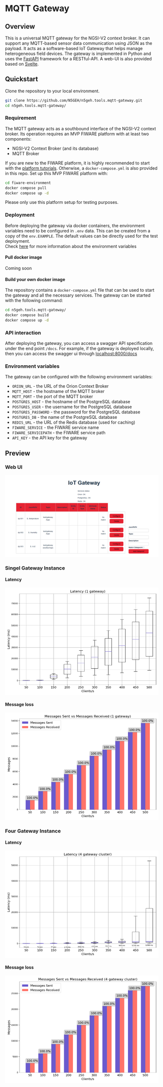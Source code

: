 # MQTT Gateway

## Overview
This is a universal MQTT gateway for the NGSI-V2 context broker. It can support any MQTT-based sensor data communication using JSON as the payload. It acts as a software-based IoT Gateway that helps manage heterogeneous field devices. The gateway is implemented in Python and uses the [FastAPI](https://fastapi.tiangolo.com/) framework for a RESTful-API. A web-UI is also provided based on [Svelte](https://svelte.dev/).


## Quickstart
Clone the repository to your local environment.
```bash
git clone https://github.com/N5GEH/n5geh.tools.mqtt-gateway.git
cd n5geh.tools.mqtt-gateway/
```


### Requirement
The MQTT gateway acts as a southbound interface of the NGSI-V2 context broker.
Its operation requires an MVP FIWARE platform with at least two components:
- NGSI-V2 Context Broker (and its database)
- MQTT Broker

If you are new to the FIWARE platform, it is highly recommended to start with the [platform tutorials](https://github.com/N5GEH/n5geh.platform).
Otherwise, a `docker-compose.yml` is also provided in this repo.
Set up this MVP FIWARE platform with:
```bash
cd fiware-environment
docker compose pull
docker compose up -d
```
Please only use this platform setup for testing purposes.

### Deployment
Before deploying the gateway via docker containers, the environment variables need to be configured in `.env` data.
This can be created from a copy of the `env.EXAMPLE`.
The default values can be directly used for the test deployment.  
Check [here](https://github.com/N5GEH/n5geh.tools.mqtt-gateway#environment-variables) for more information about the environment variables

#### Pull docker image
Coming soon

#### Build your own docker image
The repository contains a `docker-compose.yml` file that can be used to start the gateway and all the necessary services.
The gateway can be started with the following command:
```bash
cd n5geh.tools.mqtt-gateway/
docker compose build
docker compose up -d
```

### API interaction
After deploying the gateway, you can access a swagger API specification under the end point `/docs`.
For example, if the gateway is deployed locally, then you can access the swagger ui through [localhost:8000/docs](http://localhost:8000/docs)

### Environment variables
The gateway can be configured with the following environment variables:
- `ORION_URL` - the URL of the Orion Context Broker
- `MQTT_HOST` - the hostname of the MQTT broker
- `MQTT_PORT` - the port of the MQTT broker
- `POSTGRES_HOST` - the hostname of the PostgreSQL database
- `POSTGRES_USER` - the username for the PostgreSQL database
- `POSTGRES_PASSWORD` - the password for the PostgreSQL database
- `POSTGRES_DB` - the name of the PostgreSQL database
- `REDIS_URL` - the URL of the Redis database (used for caching)
- `FIWARE_SERVICE` - the FIWARE service name
- `FIWARE_SERVICEPATH` - the FIWARE service path
- `API_KEY` - the API key for the gateway

## Preview
### Web UI
![Frontend](frontend/preview/preview_v0.2.png)

### Singel Gateway Instance
#### Latency
![Latency](load-tests/results/gateway1x_latency.png "Latency")

#### Message loss
![Message loss](load-tests/results/gateway1x_message_loss_bar.png "Message loss")

### Four Gateway Instance
#### Latency
![Latency](load-tests/results/gateway4x_latency.png "Latency")

#### Message loss
![Message loss](load-tests/results/gateway4x_message_loss_bar.png "Message loss")

